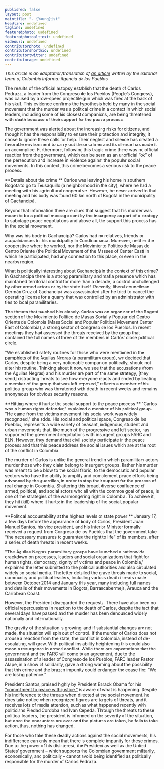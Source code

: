 ```yaml
---
published: false
layout: post
maintitle: "- {Young}ist"
headline: undefined
tagline: undefined
featuredphoto: undefined
featuredphotoalttext: undefined
videourl: undefined
contributorphoto: undefined
contributorshortbio: undefined
contributortwitter: undefined
contributorage: undefined
---
```


_This article is an adaptation/translation of [an article](http://colombiainforma.info/politica/seccion-politica/2016-confirmado-medicina-legal-determino-que-el-lider-social-carlos-pedraza-fue-asesinado-de-un-disparo-en-la-nuca) written by the editorial team of Colombia Informa: Agencia de los Pueblos_



The results of the official autopsy establish that the death of Carlos Pedraza, a leader from the Congreso de los Pueblos (People’s Congress), was caused by a low-speed projectile gun which was fired at the back of his skull. This evidence confirms the hypothesis held by many in the social movement that the murder was a political crime in a context in which social leaders, including some of his closest companions, are being threatened with death because of their support for the peace process. 

The government was alerted about the increasing risks for citizens, and though it has the responsibility to ensure their protection and integrity, it chose to ignore these calls for help. Their neglect and silence has created a favorable environment to carry out these crimes and its silence has made it an accomplice. Furthermore, following this tragic crime there was no official reaction from the government, which can be seen as an unofficial “ok” of the persecution and increase in violence against the popular social movements. In this context, this crime becomes a serious risk to the peace process.

**Details about the crime
**
Carlos was leaving his home in southern Bogota to go to Teusaquillo (a neighborhood in the city), where he had a meeting with his agricultural cooperative. However, he never arrived to that meeting and his body was found 60 km north of Bogotá in the municipality of Gachancipá.

Beyond that information there are clues that suggest that his murder was meant to be a political message sent by the insurgency as part of a strategy to sabotage peace negotiations and above all, the support this process has in the social movement.

Why was his body in Gachancipá? Carlos had no relatives, friends or acquaintances in this municipality in Cundinamarca. Moreover, neither the cooperative where he worked, nor the Movimiento Político de Masas de Centro Oriente (the Political Movement of the Masses of Center East) in which he participated, had any connection to this place, or even in the nearby region. 

What is politically interesting about Gachancipá in the context of this crime? In Gachancipá there is a strong paramilitary and mafia presence which has maintained territorial control for more than a decade, a control unchallenged by other armed actors or by the state itself. Recently, liberal councilman Germán Cruz of Gachancipá was assassinated after he tried to cancel the operating license for a quarry that was controlled by an administrator with ties to local paramilitaries.  

The threats that touched him closely. Carlos was an organizer of the Bogotá section of the Movimiento Político de Masas Social y Popular del Centro Oriente de Colombia (Mass Social and Popular Political Movement Center East of Colombia), a strong sector of Congreso de los Pueblos. In recent meetings they had assessed the threats received by the group that contained the full names of three of the members in Carlos’ close political circle. 

"We established safety routines for those who were mentioned in the pamphlets of the Águilas Negras (a paramilitary group), we decided that Carlos, despite being a very noticeable companion politically, should not alter his routine. Thinking about it now, we see that the accusations (from the Aguilas Negras) and his murder are part of the same strategy, [they send] distracting threats to see how everyone reacts and ended by beating a member of the group that was left exposed,” reflects a member of his political group who was threatened with death in recent weeks and remains anonymous for obvious security reasons.

**Hitting where it hurts: the social support to the peace process
**
"Carlos was a human rights defender," explained a member of his political group. "He came from the victims movement, his social work was widely recognized," she adds. His social and political space, Congreso de los Pueblos, represents a wide variety of peasant, indigenous, student and urban movements that, like much of the progressive and left sector, has
supported the government negotiations with insurgent groups FARC and ELN. However, they demand that civil society participate in the peace process and that this peace address the social issues which are at the root of the conflict in Colombia. 

The murder of Carlos is unlike the general trend in which paramilitary actors murder those who they claim belong to insurgent groups. Rather his murder was meant to be a blow to the social fabric, to the democratic and popular sectors who have the ability to amplify and complement peace efforts being advanced by the guerrillas, in order to stop their support for the process of real change in Colombia. Shattering this broad, diverse confluence of armed, political, and social actors who all with the common goal of peace, is one of the strategies of the warmongering right in Colombia. To achieve it, they hit (kill) where it hurts: in the leadership of the social, popular movement.

**Political accountability at the highest levels of state power
**
January 17, a few days before the appearance of body of Carlos, President Juan Manuel Santos, his vice president, and his Interior Minister formally received a request from Congreso de los Pueblos that the government take “the necessary measures to guarantee the right to life” of its members, after a series of death threats in recent weeks.

"The Águilas Negras paramilitary groups have launched a nationwide crackdown on processes, leaders and social organizations that fight for human rights, democracy, dignity of victims and peace in Colombia,” explained the letter submitted to the political authorities and also circulated widely on social media. The letter detailed the grave threats made to social, community and political leaders, including various death threats made between October 2014 and January this year, many including full names and details of their movements in Bogota, Barrancabermeja, Arauca and the Caribbean Coast.

However, the President disregarded the requests. There have also been no official repercussions in reaction to the death of Carlos, despite the fact that several days have passed and the murder has been denounced widely nationally and internationally.

The gravity of the situation is growing, and if substantial changes are not made, the situation will spin out of control. If the murder of Carlos does not arouse a reaction from the state, the conflict in Colombia, instead of de-escalating, will grow. With political instability heightening this could also mean a resurgence in armed conflict. While there are expectations that the government and the FARC will come to an agreement, due to the assassination of a leader of Congreso de los Pueblos, FARC leader Pastor Alape, in a show of solidarity, gave a strong warning about the possibility that this crime and the brazen impunity could endanger the cease fire: “We are losing patience.”

President Santos, praised highly by President Barack Obama for his [“commitment to peace with justice,”](http://www.state.gov/secretary/remarks/2014/12/234990.htm) is aware of what is happening. Despite his indifference to the threats when directed at the social movement, he does take notice when recognized figures are targets of threats, and it receives lots of media attention, such as what happened recently with politicians Piedad Cordoba and Ivan Cepeda. Through the threats to these political leaders, the president is informed on the severity of the situation, but once the encounters are over and the pictures are taken, he fails to take action, thus, nothing has changed. 

For those who take these deadly actions against the social movements, his indifference can only mean that there is complete impunity for these crimes. Due to the power of his disinterest, the President as well as the United States’ government – which supports the Colombian government militarily, economically, and politically – cannot avoid being identified as politically responsible for the murder of Carlos Pedraza.
